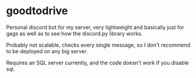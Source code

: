 # goodtodrive
Personal discord bot for my server, very lightweight and basically just for gags as well as to see how the discord.py library works.

Probably not scalable, checks every single message, so I don't recommend to be deployed on any big server.

Requires an SQL server currently, and the code doesn't work if you disable sql.
